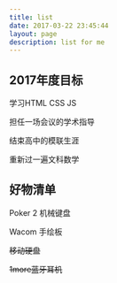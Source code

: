 ```yaml
---
title: list
date: 2017-03-22 23:45:44
layout: page
description: list for me
---
```


## 2017年度目标

学习HTML CSS JS

担任一场会议的学术指导

结束高中的模联生涯

重新过一遍文科数学

## 好物清单

Poker 2 机械键盘

Wacom 手绘板

 ~~移动硬盘~~ 

 ~~1more蓝牙耳机~~ 